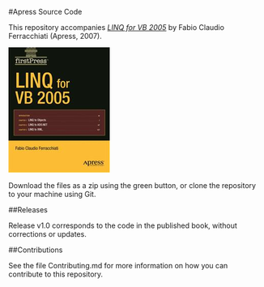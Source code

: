 #Apress Source Code

This repository accompanies [*LINQ for VB 2005*](http://www.apress.com/9781590598405) by Fabio Claudio Ferracchiati (Apress, 2007).

![Cover image](9781590598405.jpg)

Download the files as a zip using the green button, or clone the repository to your machine using Git.

##Releases

Release v1.0 corresponds to the code in the published book, without corrections or updates.

##Contributions

See the file Contributing.md for more information on how you can contribute to this repository.
